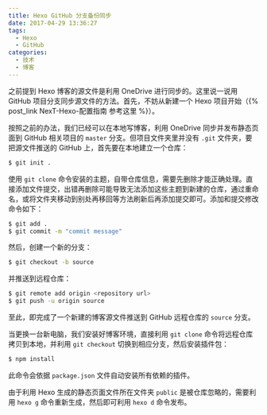 ```yaml
---
title: Hexo GitHub 分支备份同步
date: 2017-04-29 13:36:27
tags:
  - Hexo
  - GitHub
categories:
  - 技术
  - 博客
---
```


之前提到 Hexo 博客的源文件是利用 OneDrive 进行同步的。这里说一说用 GitHub 项目分支同步源文件的方法。首先，不妨从新建一个 Hexo 项目开始（{% post_link NexT-Hexo-配置指南 参考这里 %}）。

<!--more-->

按照之前的办法，我们已经可以在本地写博客，利用 OneDrive 同步并发布静态页面到 GitHub 相关项目的 `master` 分支。但项目文件夹里并没有 `.git` 文件夹，要把源文件推送的 GitHub 上，首先要在本地建立一个仓库：
```sh
$ git init .
```
使用 `git clone` 命令安装的主题，自带仓库信息，需要先删除才能正确处理。直接添加文件提交，出错再删除可能导致无法添加这些主题到新建的仓库，通过重命名，或将文件夹移动到别处再移回等方法刷新后再添加提交即可。添加和提交修改命令如下：
```sh
$ git add .
$ git commit -m "commit message"
```
然后，创建一个新的分支：
```sh
$ git checkout -b source
```
并推送到远程仓库：
```sh
$ git remote add origin <repository url>
$ git push -u origin source
```
至此，即完成了一个新建的博客源文件推送到 GitHub 远程仓库的 `source` 分支。

当更换一台新电脑，我们安装好博客环境，直接利用 `git clone` 命令将远程仓库拷贝到本地，并利用 `git checkout` 切换到相应分支，然后安装插件包：
```sh
$ npm install
```
此命令会依据 `package.json` 文件自动安装所有依赖的插件。

由于利用 Hexo 生成的静态页面文件所在文件夹 `public` 是被仓库忽略的，需要利用 `hexo g` 命令重新生成，然后即可利用 `hexo d` 命令发布。